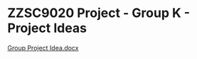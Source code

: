 # ZZSC9020 Project - Group K - Project Ideas

[Group Project Idea.docx](https://unsw-my.sharepoint.com/:w:/g/personal/z3071030_ad_unsw_edu_au/EdYz8OTdFPJMrh2AB__6PfkBqLi6ebreZNXQ2ZVCvT1kdw?e=bHrtO1)